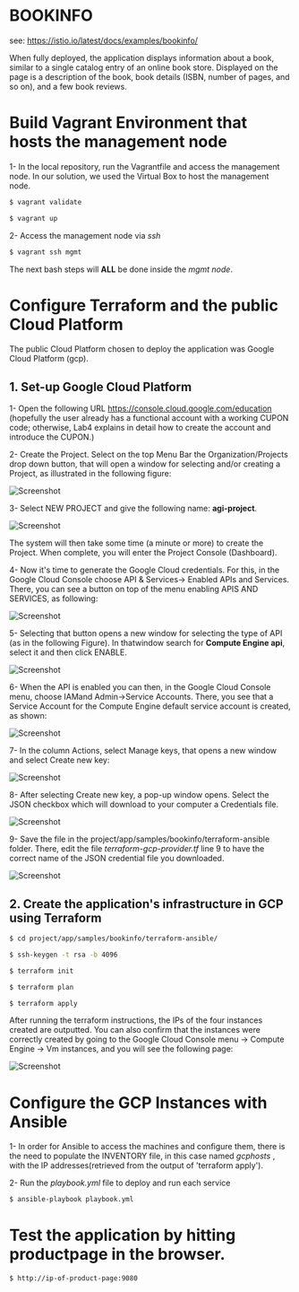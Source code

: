 # BOOKINFO 

see: https://istio.io/latest/docs/examples/bookinfo/

When fully deployed, the application displays information about a book, similar to a single catalog entry of an online book store. Displayed on the page is a description of the book, book details (ISBN, number of pages, and so on), and a few book reviews.

# Build Vagrant Environment that hosts the management node

1- In the local repository, run the Vagrantfile and access the management node. In our solution, we used the Virtual Box to host the management node. 

```bash
$ vagrant validate

$ vagrant up
```

2- Access the management node via *ssh*

```bash
$ vagrant ssh mgmt
```

The next bash steps will **ALL** be done inside the *mgmt node*.

# Configure Terraform and the public Cloud Platform

The public Cloud Platform chosen to deploy the application was Google Cloud Platform (gcp). 

## 1. Set-up Google Cloud Platform

1- Open the following URL https://console.cloud.google.com/education (hopefully the user already has a functional account with a working CUPON code; otherwise, Lab4 explains in detail how to create the account and introduce the CUPON.)

2- Create the Project. 
   Select on the top Menu Bar the Organization/Projects drop down button, that will open a window for selecting and/or creating a Project, as illustrated in the following figure:

![Screenshot](images/create.png)


3- Select NEW PROJECT and give the following name: **agi-project**. 

![Screenshot](images/create2.png)


The system will then take some time (a minute or more) to create the Project. When complete, you will enter the
Project Console (Dashboard).


4- Now it's time to generate the Google Cloud credentials. For this, in the Google Cloud Console choose API & Services-> Enabled APIs and Services. There, you can see a button on top of the menu enabling APIS AND SERVICES, as following:

![Screenshot](images/enable.png)

5- Selecting that button opens a new window for selecting the type of API (as in the following Figure). In thatwindow search for **Compute Engine api**, select it and then click ENABLE.

![Screenshot](images/enable2.png)

6- When the API is enabled you can then, in the Google Cloud Console menu, choose IAMand Admin->Service Accounts. There, you see that a Service Account for the Compute Engine default service account is created, as shown:

![Screenshot](images/iam.png)

7- In the column Actions, select Manage keys, that opens a new window and select Create new key:

![Screenshot](images/keys.png)

8- After selecting Create new key, a pop-up window opens. Select the JSON checkbox which will download to your computer a Credentials file.

![Screenshot](images/keys2.png)


9- Save the file in the project/app/samples/bookinfo/terraform-ansible folder. There, edit the file *terraform-gcp-provider.tf* line 9 to have the correct name of the JSON credential file you downloaded.

![Screenshot](images/json.png)

## 2. Create the application's infrastructure in GCP using Terraform

```bash
$ cd project/app/samples/bookinfo/terraform-ansible/

$ ssh-keygen -t rsa -b 4096

$ terraform init

$ terraform plan

$ terraform apply
```

After running the terraform instructions, the IPs of the four instances created are outputted. You can also confirm that the instances were correctly created by going to the Google Cloud Console menu -> Compute Engine -> Vm instances, and you will see the following page: 

![Screenshot](images/vminstances.png)

# Configure the GCP Instances with Ansible

1- In order for Ansible to access the machines and configure them, there is the need to populate the INVENTORY file, in this case named *gcphosts* , with the IP addresses(retrieved from the output of 'terraform apply').

2- Run the *playbook.yml* file to deploy and run each service

```bash
$ ansible-playbook playbook.yml

```

# Test the application by hitting productpage in the browser.

```bash
$ http://ip-of-product-page:9080

```